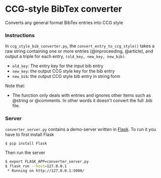 # CCG-style BibTex converter

Converts any general format BibTex entries into CCG style
### Instructions
In `ccg_style_bib_converter.py`, the `convert_entry_to_ccg_style()` takes a raw string containing one or more entries (@inproceeding, @article), and output a triple for each entry, `(old_key, new_key, new_bib)`.

- `old_key`: The entry key for the input bib entry
- `new_key`: the output CCG style key for the bib entry
- `new_bib`: the output CCG style bib entry in string form

Note that:
- The function only deals with entries and ignores other items such as @string or @comments. In other words it doesn't convert the full .bib file.

### Server
`converter_server.py` contains a demo-server written in [Flask](http://flask.pocoo.org/docs/1.0/tutorial/). To run it you have to first install Flask
```sh
$ pip install Flask
```

Then run the server

```sh
$ export FLASK_APP=converter_server.py
$ flask run --host=127.0.0.1
 * Running on http://127.0.0.1:5000/
```